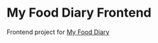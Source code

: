 # My Food Diary Frontend

Frontend project for [My Food Diary](https://github.com/paparadva/my-food-diary)